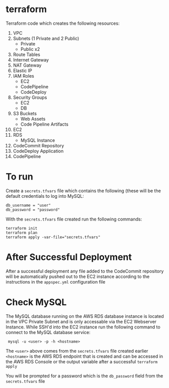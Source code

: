 # terraform
Terraform code which creates the following resources:
1. VPC
2. Subnets (1 Private and 2 Public)
    * Private
    * Public x2
4. Route Tables
5. Internet Gateway
6. NAT Gateway
7. Elastic IP
8. IAM Roles
    * EC2
    * CodePipeline
    * CodeDeploy
10. Security Groups
    * EC2
    * DB  
11. S3 Buckets
    * Web Assets
    * Code Pipeline Artifacts  
12. EC2
13. RDS
    * MySQL Instance
15. CodeCommit Repository
16. CodeDeploy Application
17. CodePipeline


# To run
Create a `secrets.tfvars` file which contains the following (these will be the default credentials to log into MySQL:
```
db_username = "user"
db_password = "password"
```
With the `secrets.tfvars` file created run the following commands:
```
terraform init
terraform plan
terraform apply -var-file="secrets.tfvars"
```

# After Successful Deployment
After a successful deployment any file added to the CodeCommit repository will be automatically pushed out to the EC2 instance according to the instructions in the `appspec.yml` configuration file

# Check MySQL
The MySQL database running on the AWS RDS database instance is located in the VPC Private Subnet and is only accessable via the EC2 Webserver Instance. While SSH'd into the EC2 instance run the following command to connect to the MySQL database service:
```
 mysql -u <user> -p -h <hostname>
```
The `<user>` above comes from the `secrets.tfvars` file created earlier
`<hostname>` is the AWS RDS endpoint that is created and can be accessed in the AWS RDS Console or the output variable after a successful `terraform apply`

You will be prompted for a password which is the `db_password` field from the `secrets.tfvars` file
